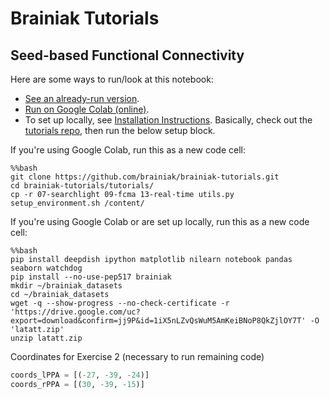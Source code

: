 # Brainiak Tutorials

## Seed-based Functional Connectivity

Here are some ways to run/look at this notebook:
- [See an already-run version](https://brainiak.org/tutorials/08-connectivity/).
- [Run on Google Colab (online)](https://colab.research.google.com/github/brainiak/brainiak-tutorials/blob/master/tutorials/08-connectivity.ipynb).
- To set up locally, see [Installation Instructions](https://brainiak.org/tutorials/#detailed-installation-instructions). Basically, check out the [tutorials repo](https://github.com/brainiak/brainiak-tutorials), then run the below setup block.

If you're using Google Colab, run this as a new code cell:
```
%%bash
git clone https://github.com/brainiak/brainiak-tutorials.git
cd brainiak-tutorials/tutorials/
cp -r 07-searchlight 09-fcma 13-real-time utils.py setup_environment.sh /content/
```

If you're using Google Colab or are set up locally, run this as a new code cell:
```
%%bash
pip install deepdish ipython matplotlib nilearn notebook pandas seaborn watchdog
pip install --no-use-pep517 brainiak
mkdir ~/brainiak_datasets
cd ~/brainiak_datasets
wget -q --show-progress --no-check-certificate -r 'https://drive.google.com/uc?export=download&confirm=jj9P&id=1iX5nLZvQsWuM5AmKeiBNoP8QkZjlOY7T' -O 'latatt.zip'
unzip latatt.zip
```

Coordinates for Exercise 2 (necessary to run remaining code)
```python
coords_lPPA = [(-27, -39, -24)]
coords_rPPA = [(30, -39, -15)]
```
